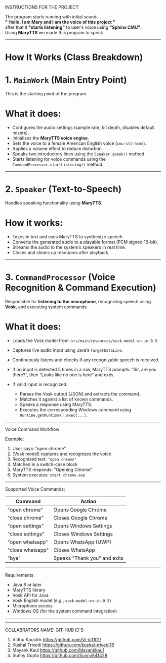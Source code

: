 INSTRUCTIONS FOR THE PROJECT:

The program starts running with initial sound<br>
**" Hello. I am Mary and I am the voice of this project "** <br>
after that it **"starts listening"** to user's voice using **"Sphinx CMU"**.<br>
Using **MaryTTS** we made this program to speak 
_____________________________________________________________________________________________________________________________________________
# How It Works (Class Breakdown)

# 1. `MainWork` (Main Entry Point)

This is the starting point of the program.

# What it does:

* Configures the audio settings (sample rate, bit depth, disables default mixers).
* Initializes the **MaryTTS voice engine**.
* Sets the voice to a female American English voice (`cmu-slt-hsmm`).
* Applies a volume effect to reduce distortion.
* Speaks two introductory lines using the `Speaker.speak()` method.
* Starts listening for voice commands using the `CommandProcessor.startListening()` method.

---

# 2. `Speaker` (Text-to-Speech)

Handles speaking functionality using **MaryTTS**.

# How it works:

* Takes in text and uses MaryTTS to synthesize speech.
* Converts the generated audio to a playable format (PCM signed 16-bit).
* Streams the audio to the system’s speakers in real time.
* Closes and cleans up resources after playback.

---

# 3. `CommandProcessor` (Voice Recognition & Command Execution)

Responsible for **listening to the microphone**, recognizing speech using **Vosk**, and executing system commands.

# What it does:

* Loads the Vosk model from: `src/main/resources/vosk-model-en-in-0.5`.
* Captures live audio input using Java’s `TargetDataLine`.
* Continuously listens and checks if any recognizable speech is received.
* If no input is detected 5 times in a row, MaryTTS prompts: “Sir, are you there?”, then “Looks like no one is here” and exits.
* If valid input is recognized:

  * Parses the Vosk output (JSON) and extracts the command.
  * Matches it against a list of known commands.
  * Speaks a response using MaryTTS.
  * Executes the corresponding Windows command using `Runtime.getRuntime().exec(...)`.

---

 Voice Command Workflow

 Example:

1. User says: “open chrome”
2. [Vosk model] captures and recognizes the voice
3. Recognized text: `"open chrome"`
4. Matched in a switch-case block
5. MaryTTS responds: “Opening Chrome”
6. System executes: `start chrome.exe`

---

 Supported Voice Commands:

| Command          | Action                       |
| ---------------- | ---------------------------- |
| "open chrome"    | Opens Google Chrome          |
| "close chrome"   | Closes Google Chrome         |
| "open settings"  | Opens Windows Settings       |
| "close settings" | Closes Windows Settings      |
| "open whatsapp"  | Opens WhatsApp (UWP)         |
| "close whatsapp" | Closes WhatsApp              |
| "bye"            | Speaks "Thank you" and exits |

---

 Requirements:

* Java 8 or later
* MaryTTS library
* Vosk API for Java
* Vosk English model (e.g., `vosk-model-en-in-0.5`)
* Microphone access
* Windows OS (for the system command integration)

---




-------------------------------------------------------------------------------------------------------------------------------------------
COLLABRATORS NAME:              GIT-HUB ID'S:
1. Vidhu Kaushik                https://github.com/Vi-ic1101/
2. Kushal Trivedi               https://github.com/kushal-trivedi18
3. Mayank Kaul                  https://github.com/Mayankkau1
4. Sunny Gupta                  https://github.com/Sunny841428


